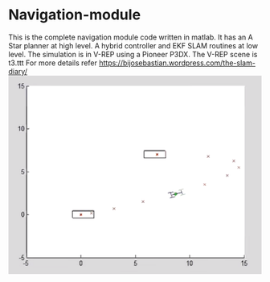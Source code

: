 # Navigation-module

This is the complete navigation module code written in matlab. It has an A Star planner at high level. A hybrid controller 
and EKF SLAM routines at low level. The simulation is in V-REP using a Pioneer P3DX. The V-REP scene is t3.ttt
For more details refer https://bijosebastian.wordpress.com/the-slam-diary/
![alt text](https://github.com/BijoSebastian/Simulator/blob/master/1.PNG)
